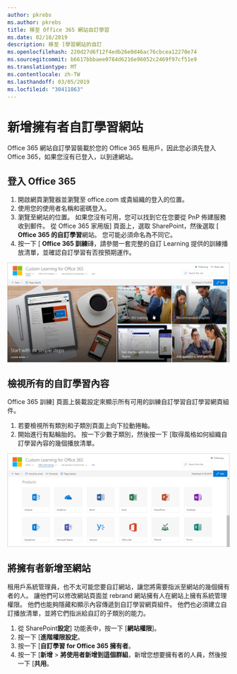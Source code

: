 ```yaml
---
author: pkrebs
ms.author: pkrebs
title: 移至 Office 365 網站自訂學習
ms.date: 02/18/2019
description: 移至 [學習網站的自訂
ms.openlocfilehash: 220d27d6f12f4edb26e0d46ac76cbcea12270e74
ms.sourcegitcommit: b6617bbbaee0784d6216e96052c2469f97cf51e9
ms.translationtype: MT
ms.contentlocale: zh-TW
ms.lasthandoff: 03/05/2019
ms.locfileid: "30411863"
---
```

# <a name="add-owners-custom-learning-site"></a>新增擁有者自訂學習網站

Office 365 網站自訂學習裝載於您的 Office 365 租用戶，因此您必須先登入 Office 365，如果您沒有已登入，以到達網站。 

## <a name="sign-in-to-office-365"></a>登入 Office 365 

1.  開啟網頁瀏覽器並瀏覽至 office.com 或貴組織的登入的位置。 
2.  使用您的使用者名稱和密碼登入。
3.  瀏覽至網站的位置。 如果您沒有可用，您可以找到它在您要從 PnP 佈建服務收到郵件。 從 Office 365 家用版] 頁面上，選取 SharePoint，然後選取 [ **Office 365 的自訂學習**網站。 您可能必須命名為不同它。 
5. 按一下 [ **Office 365 訓練**磚，請參閱一套完整的自訂 Learning 提供的訓練播放清單，並確認自訂學習有否按預期運作。 

![cg goto.png](media/cg-goto.png)

## <a name="view-all-the-custom-learning-content"></a>檢視所有的自訂學習內容
Office 365 訓練] 頁面上裝載設定來顯示所有可用的訓練自訂學習自訂學習網頁組件。 

1. 若要檢視所有類別和子類別頁面上向下拉動捲軸。
2. 開始進行有點輪胎的。 按一下少數子類別，然後按一下 [取得風格如何組織自訂學習內容的幾個播放清單。 

![cg gotoall.png](media/cg-gotoall.png)

## <a name="add-owners-to-site"></a>將擁有者新增至網站
租用戶系統管理員，也不太可能您要自訂網站，讓您將需要指派至網站的幾個擁有者的人。 讓他們可以修改網站頁面並 rebrand 網站擁有人在網站上擁有系統管理權限。 他們也能夠隱藏和顯示內容傳遞到自訂學習網頁組件。 他們也必須建立自訂播放清單，並將它們指派給自訂的子類別的能力。  

1. 從 SharePoint**設定**] 功能表中，按一下 [**網站權限**]。
2. 按一下 [**進階權限設定**。
3. 按一下 [**自訂學習 for Office 365 擁有者**。
4. 按一下 [**新增** > **將使用者新增到這個群組**，新增您想要擁有者的人員，然後按一下 [**共用**。

